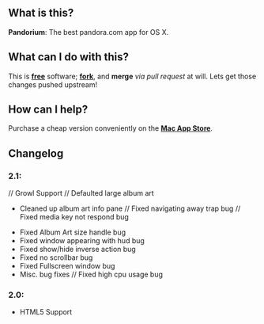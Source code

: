 ## What is this?

**Pandorium**: The best pandora.com app for OS X.

## What can I do with this?

This is [**free**](http://www.gnu.org/philosophy/philosophy.html) software; [**fork**](https://github.com/gauravk92/Pandorium/fork), and **merge** *via pull request* at will. Lets get those changes pushed upstream!

## How can I help?

Purchase a cheap version conveniently on the [**Mac App Store**](http://itunes.apple.com/us/app/pandorium/id515800066?mt=12).

## Changelog

### 2.1:
// Growl Support
// Defaulted large album art
+ Cleaned up album art info pane
// Fixed navigating away trap bug
// Fixed media key not respond bug
- Fixed Album Art size handle bug
- Fixed window appearing with hud bug
- Fixed show/hide inverse action bug
- Fixed no scrollbar bug
- Fixed Fullscreen window bug
- Misc. bug fixes
// Fixed high cpu usage bug


### 2.0:
+ HTML5 Support